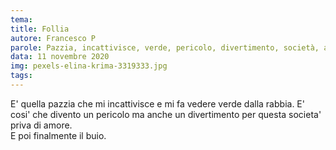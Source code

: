 ```yaml
---
tema:
title: Follia
autore: Francesco P
parole: Pazzia, incattivisce, verde, pericolo, divertimento, società, amore, buio
data: 11 novembre 2020
img: pexels-elina-krima-3319333.jpg
tags: 
---
```

E' quella pazzia che mi incattivisce e mi fa vedere verde dalla rabbia.   E' cosi' che divento un pericolo ma anche un divertimento per questa societa' priva di amore.  
E poi finalmente il buio.

